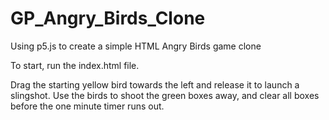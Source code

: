 # GP_Angry_Birds_Clone
Using p5.js to create a simple HTML Angry Birds game clone

To start, run the index.html file. 

Drag the starting yellow bird towards the left and release it to launch a slingshot. 
Use the birds to shoot the green boxes away, and clear all boxes before the one minute timer runs out.
